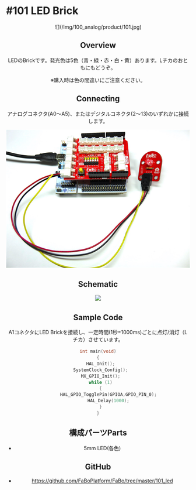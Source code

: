 # #101 LED Brick

<center>![](/img/100_analog/product/101.jpg)
<!--COLORME-->

## Overview
LEDのBrickです。発光色は5色（青・緑・赤・白・黄）あります。Lチカのおともにもどうぞ。

※購入時は色の間違いにご注意ください。

## Connecting
アナログコネクタ(A0〜A5)、またはデジタルコネクタ(2〜13)のいずれかに接続します。

![ST32F4](../img/ST32F4_s001.jpg)

## Schematic
![](/img/100_analog/schematic/101_led.png)

## Sample Code
A1コネクタにLED Brickを接続し、一定時間(1秒=1000ms)ごとに点灯/消灯（Lチカ）させています。

```c
int main(void)
{
  HAL_Init();
  SystemClock_Config();
  MX_GPIO_Init();
  while (1)
  {
		HAL_GPIO_TogglePin(GPIOA,GPIO_PIN_0);
		HAL_Delay(1000);
  }
}
```

## 構成パーツParts
- 5mm LED(各色)

## GitHub
- https://github.com/FaBoPlatform/FaBo/tree/master/101_led
